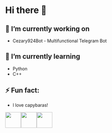 # Hi there 👋

## 🔭 I’m currently working on
- Cezary924Bot - Multifunctional Telegram Bot

## 🌱 I’m currently learning
- Python
- C++

## ⚡ Fun fact:
- I love capybaras!

<img src="https://img.freepik.com/free-icon/capybara_318-232704.jpg" width="50" height="50"><img src="https://img.freepik.com/free-icon/capybara_318-232704.jpg" width="50" height="50"><img src="https://img.freepik.com/free-icon/capybara_318-232704.jpg" width="50" height="50">
